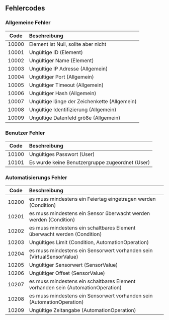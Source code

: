 ## Fehlercodes

### Allgemeine Fehler

| Code  | Beschreibung                                                   |
|:-----:|:---------------------------------------------------------------|
| 10000 | Element ist Null, sollte aber nicht
| 10001 | Ungültige ID (Element) 
| 10002 | Ungültiger Name (Element) 
| 10003 | Ungültige IP Adresse (Allgemein) 
| 10004 | Ungültiger Port (Allgemein) 
| 10005 | Ungültiger Timeout (Allgemein) 
| 10006 | Ungültiger Hash (Allgemein) 
| 10007 | Ungültige länge der Zeichenkette (Allgemein) 
| 10008 | Ungültige Identifizierung (Allgemein) 
| 10009 | Ungültige Datenfeld größe (Allgemein) 

### Benutzer Fehler

| Code  | Beschreibung                                                   |
|:-----:|:---------------------------------------------------------------|
| 10100 | Ungültiges Passwort (User) 
| 10101 | Es wurde keine Benutzergruppe zugeordnet (User) 

### Automatisierungs Fehler

| Code  | Beschreibung                                                   |
|:-----:|:---------------------------------------------------------------|
| 10200 | es muss mindestens ein Feiertag eingetragen werden (Condition) 
| 10201 | es muss mindestens ein Sensor überwacht werden werden (Condition) 
| 10202 | es muss mindestens ein schaltbares Element überwacht werden (Condition) 
| 10203 | Ungültiges Limit (Condition, AutomationOperation) 
| 10204 | es muss mindestens ein Sensorwert vorhanden sein (VirtualSensorValue) 
| 10205 | Ungültiger Sensorwert (SensorValue) 
| 10206 | Ungültiger Offset (SensorValue) 
| 10207 | es muss mindestens ein schaltbares Element vorhanden sein (AutomationOperation) 
| 10208 | es muss mindestens ein Sensorwert vorhanden sein (AutomationOperation) 
| 10209 | Ungültige Zeitangabe (AutomationOperation) 